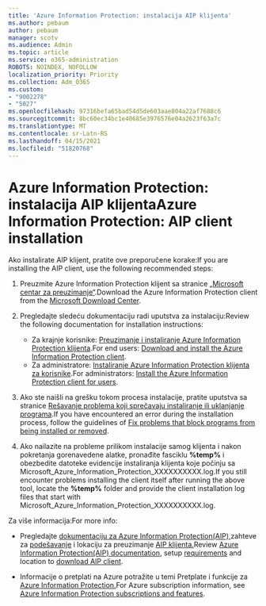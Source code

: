 ```yaml
---
title: 'Azure Information Protection: instalacija AIP klijenta'
ms.author: pebaum
author: pebaum
manager: scotv
ms.audience: Admin
ms.topic: article
ms.service: o365-administration
ROBOTS: NOINDEX, NOFOLLOW
localization_priority: Priority
ms.collection: Adm_O365
ms.custom:
- "9002278"
- "5027"
ms.openlocfilehash: 97316befa65bad54d5de603aae804a22af7688c6
ms.sourcegitcommit: 8bc60ec34bc1e40685e3976576e04a2623f63a7c
ms.translationtype: MT
ms.contentlocale: sr-Latn-RS
ms.lasthandoff: 04/15/2021
ms.locfileid: "51820768"
---
```

# <a name="azure-information-protection-aip-client-installation"></a><span data-ttu-id="ddef9-102">Azure Information Protection: instalacija AIP klijenta</span><span class="sxs-lookup"><span data-stu-id="ddef9-102">Azure Information Protection: AIP client installation</span></span>

<span data-ttu-id="ddef9-103">Ako instalirate AIP klijent, pratite ove preporučene korake:</span><span class="sxs-lookup"><span data-stu-id="ddef9-103">If you are installing the AIP client, use the following recommended steps:</span></span>

1. <span data-ttu-id="ddef9-104">Preuzmite Azure Information Protection klijent sa stranice [„Microsoft centar za preuzimanje“](https://www.microsoft.com/download/details.aspx?id=53018).</span><span class="sxs-lookup"><span data-stu-id="ddef9-104">Download the Azure Information Protection client from the [Microsoft Download Center](https://www.microsoft.com/download/details.aspx?id=53018).</span></span>

2. <span data-ttu-id="ddef9-105">Pregledajte sledeću dokumentaciju radi uputstva za instalaciju:</span><span class="sxs-lookup"><span data-stu-id="ddef9-105">Review the following documentation for installation instructions:</span></span>

    - <span data-ttu-id="ddef9-106">Za krajnje korisnike: [Preuzimanje i instaliranje Azure Information Protection klijenta](https://docs.microsoft.com/azure/information-protection/rms-client/install-client-app).</span><span class="sxs-lookup"><span data-stu-id="ddef9-106">For end users: [Download and install the Azure Information Protection client](https://docs.microsoft.com/azure/information-protection/rms-client/install-client-app).</span></span>
    - <span data-ttu-id="ddef9-107">Za administratore: [Instaliranje Azure Information Protection klijenta za korisnike](https://docs.microsoft.com/azure/information-protection/rms-client/client-admin-guide-install).</span><span class="sxs-lookup"><span data-stu-id="ddef9-107">For administrators: [Install the Azure Information Protection client for users](https://docs.microsoft.com/azure/information-protection/rms-client/client-admin-guide-install).</span></span>

3. <span data-ttu-id="ddef9-108">Ako ste naišli na grešku tokom procesa instalacije, pratite uputstva sa stranice [Rešavanje problema koji sprečavaju instaliranje ili uklanjanje programa](https://support.microsoft.com/help/17588/windows-fix-problems-that-block-programs-being-installed-or-removed).</span><span class="sxs-lookup"><span data-stu-id="ddef9-108">If you have encountered an error during the installation process, follow the guidelines of [Fix problems that block programs from being installed or removed](https://support.microsoft.com/help/17588/windows-fix-problems-that-block-programs-being-installed-or-removed).</span></span>

4. <span data-ttu-id="ddef9-109">Ako nailazite na probleme prilikom instalacije samog klijenta i nakon pokretanja gorenavedene alatke, pronađite fasciklu **%temp%** i obezbedite datoteke evidencije instaliranja klijenta koje počinju sa Microsoft_Azure_Information_Protection_XXXXXXXXXX.log.</span><span class="sxs-lookup"><span data-stu-id="ddef9-109">If you still encounter problems installing the client itself after running the above tool, locate the **%temp%** folder and provide the client installation log files that start with Microsoft_Azure_Information_Protection_XXXXXXXXXX.log.</span></span>

<span data-ttu-id="ddef9-110">Za više informacija:</span><span class="sxs-lookup"><span data-stu-id="ddef9-110">For more info:</span></span>

- <span data-ttu-id="ddef9-111">Pregledajte [dokumentaciju za Azure Information Protection(AIP),](https://docs.microsoft.com/azure/information-protection/what-is-information-protection)zahteve za [podešavanje](https://docs.microsoft.com/azure/information-protection/get-started/requirements) i lokaciju za preuzimanje [AIP klijenta.](https://www.microsoft.com/download/details.aspx?id=53018)</span><span class="sxs-lookup"><span data-stu-id="ddef9-111">Review [Azure Information Protection(AIP) documentation](https://docs.microsoft.com/azure/information-protection/what-is-information-protection), setup [requirements](https://docs.microsoft.com/azure/information-protection/get-started/requirements) and location to [download AIP client](https://www.microsoft.com/download/details.aspx?id=53018).</span></span>

- <span data-ttu-id="ddef9-112">Informacije o pretplati na Azure potražite u temi Pretplate i funkcije za [Azure Information Protection.](https://azure.microsoft.com/pricing/details/information-protection)</span><span class="sxs-lookup"><span data-stu-id="ddef9-112">For Azure subscription information, see [Azure Information Protection subscriptions and features](https://azure.microsoft.com/pricing/details/information-protection).</span></span>
